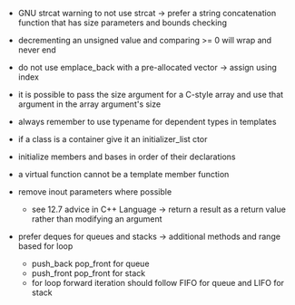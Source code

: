 - GNU strcat warning to not use strcat -> prefer a string concatenation function that has size parameters and bounds checking
- decrementing an unsigned value and comparing >= 0 will wrap and never end
- do not use emplace_back with a pre-allocated vector -> assign using index
- it is possible to pass the size argument for a C-style array and use that argument in the array argument's size
- always remember to use typename for dependent types in templates
- if a class is a container give it an initializer_list ctor
- initialize members and bases in order of their declarations
- a virtual function cannot be a template member function


- remove inout parameters where possible
    - see 12.7 advice in C++ Language -> return a result as a return value rather than modifying an argument


- prefer deques for queues and stacks -> additional methods and range based for loop
    - push_back pop_front for queue
    - push_front pop_front for stack
    - for loop forward iteration should follow FIFO for queue and LIFO for stack

